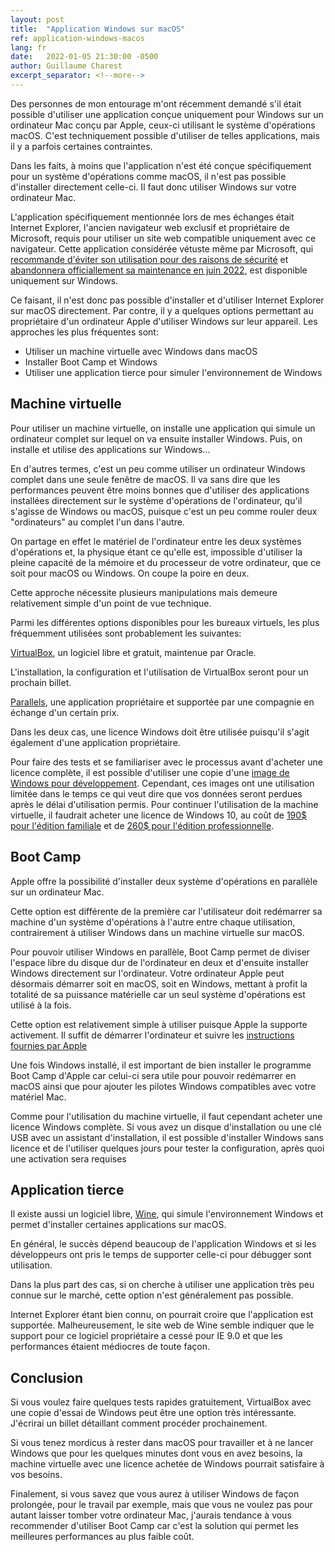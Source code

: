 ```yaml
---
layout: post
title:  "Application Windows sur macOS"
ref: application-windows-macos
lang: fr
date:   2022-01-05 21:30:00 -0500
author: Guillaume Charest
excerpt_separator: <!--more-->
---
```

Des personnes de mon entourage m'ont récemment demandé s'il était possible d'utiliser une application conçue uniquement pour Windows sur un ordinateur Mac conçu par Apple, ceux-ci utilisant le système d'opérations macOS.
C'est techniquement possible d'utiliser de telles applications, mais il y a parfois certaines contraintes.
<!--more-->
Dans les faits, à moins que l'application n'est été conçue spécifiquement pour un système d'opérations comme macOS, il n'est pas possible d'installer directement celle-ci.
Il faut donc utiliser Windows sur votre ordinateur Mac.

L'application spécifiquement mentionnée lors de mes échanges était Internet Explorer, l'ancien navigateur web exclusif et propriétaire de Microsoft, requis pour utiliser un site web compatible uniquement avec ce navigateur.
Cette application considérée vétuste même par Microsoft, qui [recommande d'éviter son utilisation pour des raisons de sécurité](https://techcommunity.microsoft.com/t5/windows-it-pro-blog/the-perils-of-using-internet-explorer-as-your-default-browser/ba-p/331732) et [abandonnera officiallement sa maintenance en juin 2022](https://blogs.windows.com/windowsexperience/2021/05/19/the-future-of-internet-explorer-on-windows-10-is-in-microsoft-edge/), est disponible uniquement sur Windows.

Ce faisant, il n'est donc pas possible d'installer et d'utiliser Internet Explorer sur macOS directement. Par contre, il y a quelques options permettant au propriétaire d'un ordinateur Apple d'utiliser Windows sur leur appareil.
Les approches les plus fréquentes sont:

- Utiliser un machine virtuelle avec Windows dans macOS
- Installer Boot Camp et Windows
- Utiliser une application tierce pour simuler l'environnement de Windows

## Machine virtuelle

Pour utiliser un machine virtuelle, on installe une application qui simule un ordinateur complet sur lequel on va ensuite installer Windows.
Puis, on installe et utilise des applications sur Windows...

En d'autres termes, c'est un peu comme utiliser un ordinateur Windows complet dans une seule fenêtre de macOS.
Il va sans dire que les performances peuvent être moins bonnes que d'utiliser des applications installées directement sur le système d'opérations de l'ordinateur, qu'il s'agisse de Windows ou macOS, puisque c'est un peu comme rouler deux "ordinateurs" au complet l'un dans l'autre.

On partage en effet le matériel de l'ordinateur entre les deux systèmes d'opérations et, la physique étant ce qu'elle est, impossible d'utiliser la pleine capacité de la mémoire et du processeur de votre ordinateur, que ce soit pour macOS ou Windows.
On coupe la poire en deux.

Cette approche nécessite plusieurs manipulations mais demeure relativement simple d'un point de vue technique.

Parmi les différentes options disponibles pour les bureaux virtuels, les plus fréquemment utilisées sont probablement les suivantes:

[VirtualBox](https://www.virtualbox.org/), un logiciel libre et gratuit, maintenue par Oracle.

L'installation, la configuration et l'utilisation de VirtualBox seront pour un prochain billet.

[Parallels](https://www.parallels.com/ca/), une application propriétaire et supportée par une compagnie en échange d'un certain prix.

Dans les deux cas, une licence Windows doit être utilisée puisqu'il s'agit également d'une application propriétaire.

Pour faire des tests et se familiariser avec le processus avant d'acheter une licence complète, il est possible d'utiliser une copie d'une [image de Windows pour développement](https://developer.microsoft.com/en-us/windows/downloads/virtual-machines/).
Cependant, ces images ont une utilisation limitée dans le temps ce qui veut dire que vos données seront perdues après le délai d'utilisation permis.
Pour continuer l'utilisation de la machine virtuelle, il faudrait acheter une licence de Windows 10, au coût de [190$ pour l'édition familiale](https://www.microsoft.com/en-ca/d/windows-10-home/d76qx4bznwk4?rtc=1&activetab=pivot%3aoverviewtab) et de [260$ pour l'édition professionnelle](https://www.microsoft.com/en-ca/d/windows-10-pro/df77x4d43rkt?rtc=1&activetab=pivot%3aoverviewtab).

## Boot Camp

Apple offre la possibilité d'installer deux système d'opérations en parallèle sur un ordinateur Mac.

Cette option est différente de la première car l'utilisateur doit redémarrer sa machine d'un système d'opérations à l'autre entre chaque utilisation, contrairement à utiliser Windows dans un machine virtuelle sur macOS.

Pour pouvoir utiliser Windows en parallèle, Boot Camp permet de diviser l'espace libre du disque dur de l'ordinateur en deux et d'ensuite installer Windows directement sur l'ordinateur.
Votre ordinateur Apple peut désormais démarrer soit en macOS, soit en Windows, mettant à profit la totalité de sa puissance matérielle car un seul système d'opérations est utilisé à la fois.

Cette option est relativement simple à utiliser puisque Apple la supporte activement.
Il suffit de démarrer l'ordinateur et suivre les [instructions fournies par Apple](https://support.apple.com/fr-ca/HT201468)

Une fois Windows installé, il est important de bien installer le programme Boot Camp d'Apple car celui-ci sera utile pour pouvoir redémarrer en macOS ainsi que pour ajouter les pilotes Windows compatibles avec votre matériel Mac.

Comme pour l'utilisation du machine virtuelle, il faut cependant acheter une licence Windows complète.
Si vous avez un disque d'installation ou une clé USB avec un assistant d'installation, il est possible d'installer Windows sans licence et de l'utiliser quelques jours pour tester la configuration, après quoi une activation sera requises

## Application tierce

Il existe aussi un logiciel libre, [Wine](https://www.winehq.org/), qui simule l'environnement Windows et permet d'installer certaines applications sur macOS.

En général, le succès dépend beaucoup de l'application Windows et si les développeurs ont pris le temps de supporter celle-ci pour débugger sont utilisation.

Dans la plus part des cas, si on cherche à utiliser une application très peu connue sur le marché, cette option n'est généralement pas possible.

Internet Explorer étant bien connu, on pourrait croire que l'application est supportée.
Malheureusement, le site web de Wine semble indiquer que le support pour ce logiciel propriétaire a cessé pour IE 9.0 et que les performances étaient médiocres de toute façon.

## Conclusion

Si vous voulez faire quelques tests rapides gratuitement, VirtualBox avec une copie d'essai de Windows peut être une option très intéressante.
J'écrirai un billet détaillant comment procéder prochainement.

Si vous tenez mordicus à rester dans macOS pour travailler et à ne lancer Windows que pour les quelques minutes dont vous en avez besoins, la machine virtuelle avec une licence achetée de Windows pourrait satisfaire à vos besoins.

Finalement, si vous savez que vous aurez à utiliser Windows de façon prolongée, pour le travail par exemple, mais que vous ne voulez pas pour autant laisser tomber votre ordinateur Mac, j'aurais tendance à vous recommender d'utiliser Boot Camp car c'est la solution qui permet les meilleures performances au plus faible coût.

